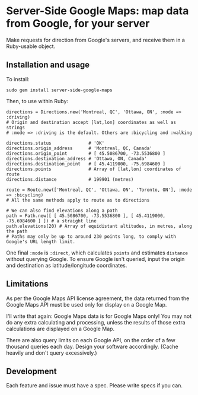 # Server-Side Google Maps: map data from Google, for your server

Make requests for direction from Google's servers, and receive them in a
Ruby-usable object.

## Installation and usage

To install:

    sudo gem install server-side-google-maps

Then, to use within Ruby:

    directions = Directions.new('Montreal, QC', 'Ottawa, ON', :mode => :driving)
    # Origin and destination accept [lat,lon] coordinates as well as strings
    # :mode => :driving is the default. Others are :bicycling and :walking

    directions.status              # 'OK'
    directions.origin_address      # 'Montreal, QC, Canada'
    directions.origin_point        # [ 45.5086700, -73.5536800 ]
    directions.destination_address # 'Ottawa, ON, Canada'
    directions.destination_point   # [ 45.4119000, -75.6984600 ]
    directions.points              # Array of [lat,lon] coordinates of route
    directions.distance            # 199901 (metres)

    route = Route.new(['Montreal, QC', 'Ottawa, ON', 'Toronto, ON'], :mode => :bicycling)
    # All the same methods apply to route as to directions

    # We can also find elevations along a path
    path = Path.new([ [ 45.5086700, -73.5536800 ], [ 45.4119000, -75.6984600 ] ]) # a straight line
    path.elevations(20) # Array of equidistant altitudes, in metres, along the path
    # Paths may only be up to around 230 points long, to comply with Google's URL length limit.

One final `:mode` is `:direct`, which calculates `points` and estimates
`distance` without querying Google. To ensure Google isn't queried, input
the origin and destination as latitude/longitude coordinates.

## Limitations

As per the Google Maps API license agreement, the data returned from the
Google Maps API must be used only for display on a Google Map.

I'll write that again: Google Maps data is for Google Maps only! You may not
do any extra calculating and processing, unless the results of those extra
calculations are displayed on a Google Map.

There are also query limits on each Google API, on the order of a few thousand
queries each day. Design your software accordingly. (Cache heavily and don't
query excessively.)

## Development

Each feature and issue must have a spec. Please write specs if you can.

